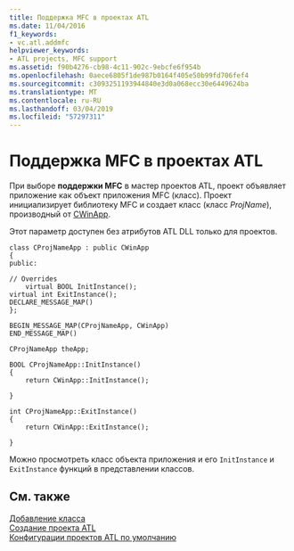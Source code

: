 ```yaml
---
title: Поддержка MFC в проектах ATL
ms.date: 11/04/2016
f1_keywords:
- vc.atl.addmfc
helpviewer_keywords:
- ATL projects, MFC support
ms.assetid: f90b4276-cb98-4c11-902c-9ebcfe6f954b
ms.openlocfilehash: 0aece6805f1de987b0164f405e50b99fd706fef4
ms.sourcegitcommit: c3093251193944840e3d0a068ecc30e6449624ba
ms.translationtype: MT
ms.contentlocale: ru-RU
ms.lasthandoff: 03/04/2019
ms.locfileid: "57297311"
---
```

# <a name="mfc-support-in-atl-projects"></a>Поддержка MFC в проектах ATL

При выборе **поддержки MFC** в мастер проектов ATL, проект объявляет приложение как объект приложения MFC (класс). Проект инициализирует библиотеку MFC и создает класс (класс *ProjName*), производный от [CWinApp](../../mfc/reference/cwinapp-class.md).

Этот параметр доступен без атрибутов ATL DLL только для проектов.

```
class CProjNameApp : public CWinApp
{
public:

// Overrides
    virtual BOOL InitInstance();
virtual int ExitInstance();
DECLARE_MESSAGE_MAP()
};

BEGIN_MESSAGE_MAP(CProjNameApp, CWinApp)
END_MESSAGE_MAP()

CProjNameApp theApp;

BOOL CProjNameApp::InitInstance()
{
    return CWinApp::InitInstance();

}

int CProjNameApp::ExitInstance()
{
    return CWinApp::ExitInstance();

}
```

Можно просмотреть класс объекта приложения и его `InitInstance` и `ExitInstance` функций в представлении классов.

## <a name="see-also"></a>См. также

[Добавление класса](../../ide/adding-a-class-visual-cpp.md)<br/>
[Создание проекта ATL](../../atl/reference/creating-an-atl-project.md)<br/>
[Конфигурации проектов ATL по умолчанию](../../atl/reference/default-atl-project-configurations.md)

